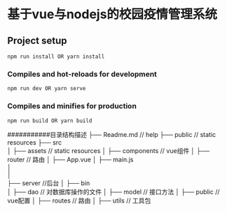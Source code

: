 # 基于vue与nodejs的校园疫情管理系统

## Project setup
```
npm run install OR yarn install
```

### Compiles and hot-reloads for development
```
npm run dev OR yarn serve
```

### Compiles and minifies for production
```
npm run build OR yarn build
```



###########目录结构描述
├── Readme.md                   // help
├── public                      // static resources
├── src                         
│   ├── assets                  // static resources
│   ├── components              // vue组件
│   ├── router                  // 路由
│   ├── App.vue
│   ├── main.js              
│        
│   
├── server                      //后台
│   ├── bin                     
│   ├── dao                     // 对数据库操作的文件
│   ├── model                   // 接口方法
│   ├── public                  // vue配置
│   ├── routes                  // 路由
│   ├── utils                   // 工具包

